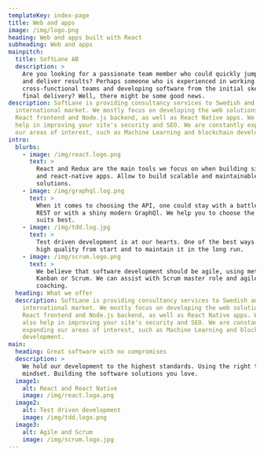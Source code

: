 ```yaml
---
templateKey: index-page
title: Web and apps
image: /img/logo.png
heading: Web and apps built with React
subheading: Web and apps
mainpitch:
  title: SoftLane AB
  description: >
    Are you looking for a passionate team member who could quickly jump onboard
    and deliver results? Perhaps someone who is experienced in working with
    cross-functional teams and developing software from the initial sketch to a
    final delivery? Well, there might be some good news.
description: SoftLane is providing consultancy services to Swedish and
  international market. We mostly focus on developing the web solutions with
  React frontend and Node.js backend, as well as React Native apps. We can also
  help in improving your site's security and SEO. We are constantly expanding
  our areas of interest, such as Machine Learning and blockchain development.
intro:
  blurbs:
    - image: /img/react.logo.png
      text: >
        React and Redux are the main tools we focus on when building single-page
        and react-native apps. Allow to build scalable and maintainable
        solutions.
    - image: /img/graphql.log.png
      text: >
        When it comes to choosing the API, one could stay with a battle-tested
        REST or with a shiny modern GraphQl. We help you to choose the one that
        suits best.
    - image: /img/tdd.log.jpg
      text: >
        Test driven development is at our hearts. One of the best ways to ensure
        high quality from start and to maintain it in the long run.
    - image: /img/scrum.logo.png
      text: >
        We believe that software development should be agile, using methods like
        Kanban or Scrum. We can assist with Scrum master role and agile
        coaching.
  heading: What we offer
  description: SoftLane is providing consultancy services to Swedish and
    international market. We mostly focus on developing the web solutions with
    React frontend and Node.js backend, as well as React Native apps. We can
    also help in improving your site's security and SEO. We are constantly
    expanding our areas of interest, such as Machine Learning and blockchain
    development.
main:
  heading: Great software with no compromises
  description: >
    We hold our development to the highest standards. Using the right tools and
    mindset. Building the software solutions you love.
  image1:
    alt: React and React Native
    image: /img/react.logo.png
  image2:
    alt: Test driven development
    image: /img/tdd.logo.png
  image3:
    alt: Agile and Scrum
    image: /img/scrum.logo.jpg
---
```

